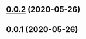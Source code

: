 ## [0.0.2](https://github.com/tyankatsu0105/stylelint-typescript/compare/v0.0.1...v0.0.2) (2020-05-26)



## 0.0.1 (2020-05-26)



